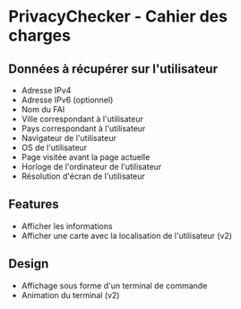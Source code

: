 # PrivacyChecker - Cahier des charges

## Données à récupérer sur l'utilisateur
- Adresse IPv4
- Adresse IPv6 (optionnel)
- Nom du FAI
- Ville correspondant à l'utilisateur
- Pays correspondant à l'utilisateur
- Navigateur de l'utilisateur
- OS de l'utilisateur
- Page visitée avant la page actuelle
- Horloge de l'ordinateur de l'utilisateur
- Résolution d'écran de l'utilisateur

## Features 
- Afficher les informations
- Afficher une carte avec la localisation de l'utilisateur (v2)
  
## Design
- Affichage sous forme d'un terminal de commande
- Animation du terminal (v2)